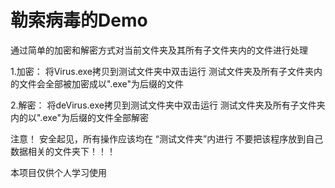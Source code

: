 # 勒索病毒的Demo
通过简单的加密和解密方式对当前文件夹及其所有子文件夹内的文件进行处理

1.加密：
	将Virus.exe拷贝到测试文件夹中双击运行
	测试文件夹及所有子文件夹内的文件会全部被加密成以".exe"为后缀的文件

2.解密：
	将deVirus.exe拷贝到测试文件夹中双击运行
	测试文件夹及所有子文件夹内的以".exe"为后缀的文件全部解密

注意！
安全起见，所有操作应该均在 “测试文件夹”内进行
不要把该程序放到自己数据相关的文件夹下！！！

本项目仅供个人学习使用
